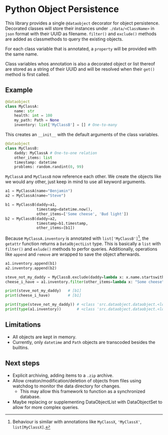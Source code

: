 # Python Object Persistence

This library provides a single `@dataobject` decorator for object persistence.
Decorated classes will store their instances under `./data/<ClassName>` in `json` format with their UUID as filename.
`filter()` and `exclude()` methods are added as classmethods to query the existing objects.

For each class variable that is annotated, a `property` will be provided with the same name.

Class variables whos annotation is also a decorated object or list thereof are stored as a string of their UUID and will be resolved when their `get()` method is first called.

## Example
```python
@dataobject
class MyClassA:
    name: str
    health: int = 100
    my_path: Path = None
    inventory: list['MyClassB'] = [] # One-to-many
```
This creates an `__init__` with the default arguments of the class variables.

```python
@dataobject
class MyClassB:
    daddy: MyClassA # One-to-one relation
    other_items: list
    timestamp: datetime
    problems: random.randint(0, 99)
```
`MyClassA` and `MyClassB` now reference each other.
We create the objects like we would any other, just keep in mind to use all keyword arguments.

```python
a1 = MyClassA(name="Benjamin")
a2 = MyClassA(name="Steve")

b1 = MyClassB(daddy=a1, 
              timestamp=datetime.now(), 
              other_items=['Some cheese', 'Bud light'])
b2 = MyClassB(daddy=a2, 
              timestamp=b1.timestamp, 
              other_items=[b1])
```

Because `MyClassA.inventory` is annotated with `list['MyClassB']`[^1], the `getattr` function returns a `DataObjectList` type.
This is basically a `list` with `filter()` and `exlude()` methods to perfor queries.
Additionally, operations like `append` and `remove` are wrapped to save the object afterwards.

[^1]: Behaviour is similar with annotations like `MyClassX`, `'MyClassX'`, `list[MyClassX]`.

```python
a1.inventory.append(b1)
a2.inventory.append(b2)

steve_not_my_daddy = MyClassB.exclude(daddy=lambda x: x.name.startswith('Steve'))
cheese_i_have = a1.inventory.filter(other_items=lambda x: "Some cheese" in x)

print(steve_not_my_daddy)   # [b1]
print(cheese_i_have)        # [b1]

print(type(steve_not_my_daddy)) # <class 'src.dataobject.dataobject.<locals>.DataObjectList'>
print(type(a1.inventory))       # <class 'src.dataobject.dataobject.<locals>.DataObjectList'>
```

## Limitations
- All objects are kept in memory.
- Currently, only `datetime` and `Path` objects are transcoded besides the builtins.

## Next steps
- Explicit archiving, adding items to a `.zip` archive.
- Allow creaton/modification/deletion of objects from files using watchdog to monitor the data directory for changes.
    - This may allow this framework to function as a synchronized database.
- Maybe replacing or supplementing DataObjectList with DataObjectSet to allow for more complex queries.
